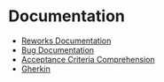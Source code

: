 # Documentation

- [Reworks Documentation](rework%20documentation)
- [Bug Documentation](bugs%20documentation)
- [Acceptance Criteria Comprehension](acceptance%20Criteria%20comprehension)
- [Gherkin](test%20cases-gherkin)